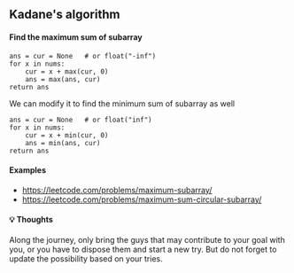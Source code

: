 ## Kadane's algorithm
#### Find the maximum sum of subarray
```
ans = cur = None   # or float("-inf")
for x in nums:
    cur = x + max(cur, 0)
    ans = max(ans, cur)
return ans
```
We can modify it to find the minimum sum of subarray as well
```
ans = cur = None   # or float("inf")
for x in nums:
    cur = x + min(cur, 0)
    ans = min(ans, cur)
return ans
```
#### Examples
- https://leetcode.com/problems/maximum-subarray/
- https://leetcode.com/problems/maximum-sum-circular-subarray/

#### :bulb: Thoughts
Along the journey, only bring the guys that may contribute to your goal with you, or you have to dispose them and start a new try. 
But do not forget to update the possibility based on your tries.
